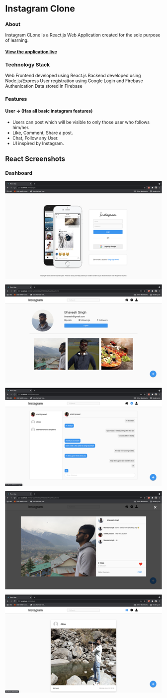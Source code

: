 # Instagram Clone

### About

Instagram CLone is a React.js Web Application created for the sole purpose of learning.

#### [View the application live](https://insta-clone-6e4ba.web.app/login)

### Technology Stack

Web Frontend developed using React.js
Backend developed using Node.js/Express
User registration using Google Login and Firebase Authenication
Data stored in Firebase

### Features

#### User -> (Has all basic instagram features)

- Users can post which will be visible to only those user who follows him/her.
- Like, Comment, Share a post.
- Chat, Follow any User.
- UI inspired by Instagram.

## React Screenshots

### Dashboard

![Login](images/1.png)

![Profile](images/7.png)

![Chat](images/4.png)

![Posts](images/2.png)

![Dashboard](images/5.png)
